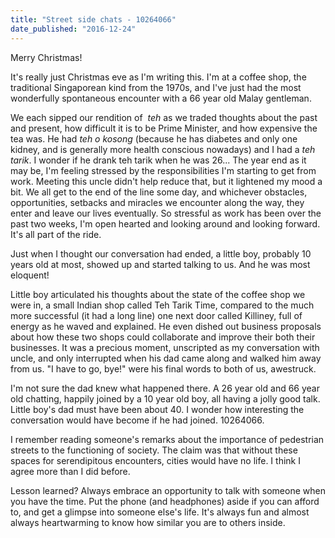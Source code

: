 ```yaml
---
title: "Street side chats - 10264066"
date_published: "2016-12-24"
---
```


Merry Christmas!

It's really just Christmas eve as I'm writing this. I'm at a coffee shop, the traditional Singaporean kind from the 1970s, and I've just had the most wonderfully spontaneous encounter with a 66 year old Malay gentleman. 

We each sipped our rendition of  _teh_ as we traded thoughts about the past and present, how difficult it is to be Prime Minister, and how expensive the tea was. He had _teh o kosong_ (because he has diabetes and only one kidney, and is generally more health conscious nowadays) and I had a _teh tarik_. I wonder if he drank teh tarik when he was 26... The year end as it may be, I'm feeling stressed by the responsibilities I'm starting to get from work. Meeting this uncle didn't help reduce that, but it lightened my mood a bit. We all get to the end of the line some day, and whichever obstacles, opportunities, setbacks and miracles we encounter along the way, they enter and leave our lives eventually. So stressful as work has been over the past two weeks, I'm open hearted and looking around and looking forward. It's all part of the ride. 

Just when I thought our conversation had ended, a little boy, probably 10 years old at most, showed up and started talking to us. And he was most eloquent! 

Little boy articulated his thoughts about the state of the coffee shop we were in, a small Indian shop called Teh Tarik Time, compared to the much more successful (it had a long line) one next door called Killiney, full of energy as he waved and explained. He even dished out business proposals about how these two shops could collaborate and improve their both their businesses. It was a precious moment, unscripted as my conversation with uncle, and only interrupted when his dad came along and walked him away from us. "I have to go, bye!" were his final words to both of us, awestruck. 

I'm not sure the dad knew what happened there. A 26 year old and 66 year old chatting, happily joined by a 10 year old boy, all having a jolly good talk. Little boy's dad must have been about 40. I wonder how interesting the conversation would have become if he had joined. 10264066. 

I remember reading someone's remarks about the importance of pedestrian streets to the functioning of society. The claim was that without these spaces for serendipitous encounters, cities would have no life. I think I agree more than I did before. 

Lesson learned? Always embrace an opportunity to talk with someone when you have the time. Put the phone (and headphones) aside if you can afford to, and get a glimpse into someone else's life. It's always fun and almost always heartwarming to know how similar you are to others inside.
